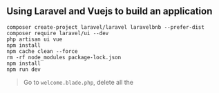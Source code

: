 ## Using Laravel and Vuejs to build an application
`composer create-project laravel/laravel laravelbnb --prefer-dist`  
`composer require laravel/ui --dev`  
`php artisan ui vue`  
`npm install`  
`npm cache clean --force`  
`rm -rf node_modules package-lock.json`  
`npm install`  
`npm run dev`  

> Go to `welcome.blade.php`, delete all the <style> and all the contents in <body>, replace by 
```html
<div id="app"></div>
```

- Add in `welcome.blade.php` under font <link>:  
```html
<script src="{{ asset('js/app.js') }}" defer></script>
```
- In chrome browser, download `Vue.js devtools`, enable it in developer tool.  

- Add in `web.php`  
```php
Route::get('/{any?}', function () {
    return view('welcome');
})->where('any', '^(?!api\/)[\/\w\.\,-]*');
```
> See [regex101](https://regex101.com/) for explanation  
> Now try `http://127.0.0.1:8000/contact`, the link is successfully rendered as it's under the regex rule!  

- Run `npm install vue-router` 
- In `js` folder create file `routes.js`, and add `const routes` as an array of `path` and `component`  
```js
import ExampleComponent from "./components/ExampleComponent";
const routes = [
  {
    path: "/",
    component: ExampleComponent,
  }, 
]
```
- In `routes.js`
```js
import VueRouter from "vue-router";
import ExampleComponent from "./components/ExampleComponent";

const routes = [{
    path: "/",
    component: ExampleComponent,
}, ];

const router = new VueRouter({
    routes,
});

export default router;
```
- In `app.js`
```js
require('./bootstrap');

import router from "./routes";

window.Vue = require('vue').default;

Vue.component('example-component', require('./components/ExampleComponent.vue').default);


const app = new Vue({
    el: '#app',
    router,
});
```

- Run `npm run watch`
- import and use `VueRouter` in `app.js`, so in every component, we can access to router with `$` sign.
- See `/#/` added in url, it's working the router!

- In `welcome.blade.php`, add <router-view> in <div id="app">
> Now you see the example component in url   

### Component registration
`Vue.component('my-component-name', { /* ... */ })`  
> Register in `app.js` globally the components, so you can use them anywhere you want.
> Each component must have only one main root element <div>.  
- Add a main component `index.vue` in `js` folder.  
- Remove the <router-view> element from `welcome.blade.php` to the template of `index.vue`, and replace it by <index> component.    
> This main component is very usefull because it can put header and footer, or any data you want there.  
> So now we can put all the components in `routes.js`.   

- Add <router-link> in `index.vue` to avoid reload when change page.
- Add <router-link to="/page"> to point to the HTML page.
- Create a new component called `Component2` after `ExampleComponent`, import & register it in both `app.js` and `routes.js`.
- Now add this new component as <router-link to="/second"> to `index.vue`, and try in url.
> Different component is rendered when you click the links.   

### Using Bootstrap to style the page
- Add `<link rel="stylesheet" href="{{ asset('css/app.css') }}">` in `welcome.blade.php`.
- With `npm run watch` always running, refresh the page, now you have some style.
> In `resources`->`sass`->`app.scss`, there are some imports like google font and bootstrap, that's the scene behind which will go to `public` folder for `app.css`.
> In `webpack.mix.js`, it also shows how the css works.   

### Why we need to define the route name, v-bind
> v-bind can pass dynamic parameters, like a data, a function, or an object.
- Change the `to="/path"` to `<router-link v-bind:to="{name:'Second'}">Second</router-link>`, now try in url, it works!
> You can use v-bind for any data, like a `href="url"`, a `:[key]` value, etc.
> For shorthand, just use `:`.
- `<router-link :to="{name:'Second'}">Second</router-link>`   

### Style the router-link, using a navbar
- Add a <nav> element in `index.vue`, put all the <router-link> inside, and put <router-view> inside a new <div> with style classes of bootstrap.

### What is single file Vue components
> Normally a component has 3 parts, <template> <script> and <style> , so one file to specify what to render, how to style the template.

### Child components
> Keep a logic in organising components, a `Bookable` component and `BookableListItem` in `bookable` folder.
> Register the child component only in the parent component, not globally.
- First add `<bookable-list-item>` in the <template>.
- Then import the component in <script>, and add in the list of `export default`->`components` object.
> Using kebab-case for component in <template> is better so it's valid directly in the DOM.   

### Pass property to child components
> What is `props` ? 
> It's an array of strings or an object contains names and types(String, Number, Boolean, Array, Object, function, Promise), which would be used as keys to pass values in parent component.
- Define some `props` in child component, like `props: ['title', 'content']`.
- Render these `props` in the <template> using double curly brackets `{{ props data }}`.
> So these names now is becoming variables, in parent component you can define their values freely in where the variables are.
> There is another way to pass variables in the HTML elements.
> If these variables are written in camelCase, they should be used as kebab-case in the parent component.
- The string type would be used as it is, but other types of data must be changed into v-bind mode, just add `:`.   

### One way data flow
> `props` is only used to pass data from parent component to child component, they are read only, they should not be modified.
> `mounted()` is a lifecycle event, it can read the data passed from parent.
```js
mounted(){
  console.log(this.title);
}
```

### Lifecycle hooks
> `mounted()` is been called once anything happened to the component, ex: when you leave the page, it's `beforeDestroy` then `destroyed`.
- In `Bookables.vue`, add these into `export default` and observe:
```js
beforeCreate(){
  console.log('Before create');
},
created(){
  console.log('created');
},
beforeMount(){
  console.log('before mount');
},
mounted(){
  console.log('Mounted');
},
beforeDestroy(){
  console.log('before destroy');
},
destroyed(){
  console.log('Destroyed');
}
```
> You will see that the `title` and `content` in the child component are rendered in the parent component just between `beforeMount()` and `mounted()`, once you click another link, it's `beforeDestroy()` then `destroyed`.

> You can use `created()` to initialize fetching data from the server as soon as possible.

### Reactive data
> Get data from the server and assign it to somewhere, this is what `data` property is in the componen.
> The data property is a function that returns an object, it's keep on changing.
- Add these in `Bookables` component:
```js
data(){
  return {
    bookable1: {
      title: "A title 1",
      content: "A content 1"
    },
    bookable2: {
      title: "A title 2",
      content: "A content 2"
    },
  }
},
```
- These data can be read by `created()` as ex, `console.log(this.bookable1);`. 
- Bind them in the <template>, ex, `:title="bookable1.title"`.

### See how data changes 
- In `Bookables`:
```js
created(){
  setTimeout(()=>{
    this.bookable1.title = "Changed title 1"
    this.bookable2.title = "Changed title 2"
  }, 5000)
}
```
- Refresh the page, wait for 5 seconds, see the titles are changed.
> The workflow of data is `data()` been defined in and then been passed from parent component->child component->`props`.
> You have de define the `data()` first, even it's null, otherwise they will not be rendered proplely.
> Never change `props` data in child component, it will be lost.

### Render data under condition
> Because in <template>, when the initial data is null, we read immediately all the object properties before the data is been loaded, so it gives an error.
> To avoid this, use `v-if` in HTML element to tell that only render the child component after certain condition is met.
- Add `v-if="bookable1 !== null"` in the child component element <bookable-list-item>. 
- Make sure `npm run watch` is running, and you see no error in dev tool.
- In javascript, if somthing is `null`, it returns `false`, so just use `v-if="bookable1"` is enough.

### Rendering massive data using `v-for`
- Pass the massive data as an array `bookables` of objects with `key: value` pairs in `created()`, don't forget to initialize it as `null` in `data()`. 
- Add in component element: `v-for="(item, index) in bookables" :key="index"`, it will be rendered repeatly for all the data.
> Why when we deleted the `v-if`, and changed to `v-for`, there is no error when refresh, because `v-for` starts iterating data at the beginning already.

### While page loading, give a message
- Define in `data()` first as `loading: false`.
- In `created()`, `this.loading = true` at the beginning, and `false` in the end of the array of data.
> Using `v-if` and `v-else` to wrap the loading and not loading condition.

### Computed properties
- Style the child component as a <card> using Bootstrap.
- Using `Math.ceil(totalItems / numberOfColumnsForEachRow)` to calculate how many rows we will need for <card> in Bootstrap.
> How to know how many items/data we have in the database? 
- Define `columns: 3` in the `data()` property. 
- Using `this.bookables.length` to know how many items in the database.
- Using `computed` object to return the calculated result.
```js
computed:{
  rows(){
    return Math.ceil(this.bookables.length / this.columns)
  }
},
```
- You see a `computed` property `row:3`, it's keep re-calculating automatically according to data changes.

### Component `methods`
- `array.prototype.slice()`, slice cuts an array and returns a portion of the array. slice(from which one(count from 0), until but not include which one).
- We want to render these items of <card> in rows.
- To avoid duplicate key error, add a string before it: `:key="'row'+row"`.
- Data `bookables` is an array, from 0 to 6, total 7, but the row of CSS is starting by 1, and total is 3.
- `bookables.slice((row-1) * columns, row * columns )` start from 0, multiple by the amount of items in a column, to the amount of items in a row.
```html
<div class="row" v-for="row in rows" :key="'row' + row">
  <div class="col" v-for="(bookable, column) in bookables.slice((row-1) * columns, row * columns)" :key="'row' + row + column">
  </div>
</div>
```
- This means for the <div class="row">, it loop through from 1 to 3, because we need 3 rows.
- Then in the <div class="col">, it loop through all the items in the data array, and slice(0, 3), then (3, 6), then (6, 9) even we have only 7 items.
> It's a loop inside another loop, <col> inside <row>.
- Now the last item took all the <col> in the <row>, how to solve it?
- We need to know which item is the last one, by using `method()` object.
- Calculate in `methods` how many placeholder <card> for the last row: 
```js
methods: {
  bookablesInRow(row) {
    return this.bookables.slice((row-1) * this.columns, row * this.columns)
  },
  placeholderInRow(row){
  // 3-3, 3-3, 3-1, so result is 2
  return this.columns - this.bookablesInRow(row).length
  }
},
```
- Create 2 <div class="col"> in <card> which are empty in the last <row>.
```html
<div class="col" v-for="p in placeholderInRow(row)" :key="'placeholder' + p"></div>
```
> Only `methods` can accept some additional parameters, ex, computed (row) is been used, `computed` doesn't.

